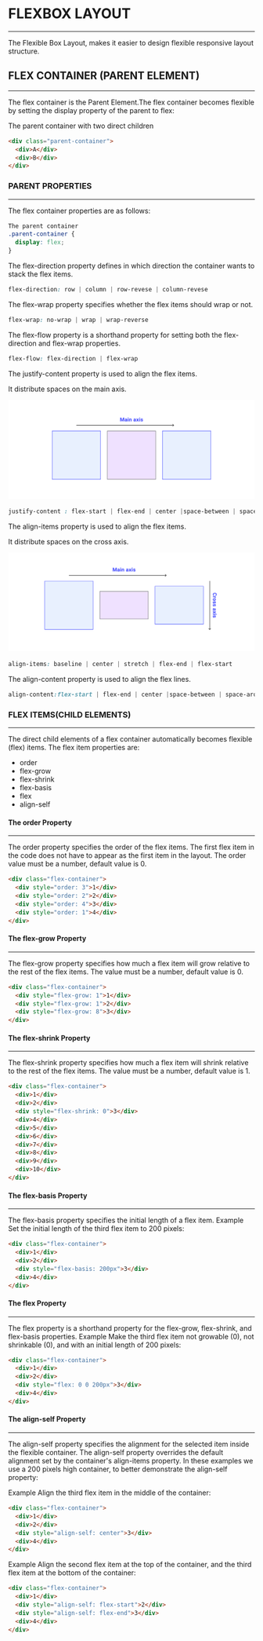 # FLEXBOX LAYOUT
----------------
The Flexible Box Layout, makes it easier to design flexible responsive layout structure.

## FLEX CONTAINER (PARENT ELEMENT)
----------------------------------
The flex container is the Parent Element.The flex container becomes flexible by setting the display property of the parent to flex:

The parent container with two direct children

```html
<div class="parent-container">
  <div>A</div>
  <div>B</div>
</div>
```

### PARENT PROPERTIES
---------------------

The flex container properties are as follows:

```css
The parent container 
.parent-container {
  display: flex;
}
```
The flex-direction property defines in which direction the container wants to stack the flex items.

```css
flex-direction: row | column | row-revese | column-revese
```
The flex-wrap property specifies whether the flex items should wrap or not.

```css
flex-wrap: no-wrap | wrap | wrap-reverse
```
The flex-flow property is a shorthand property for setting both the flex-direction and flex-wrap properties.

```css
flex-flow: flex-direction | flex-wrap
```

The justify-content property is used to align the flex items.

It distribute spaces on the main axis.

![main-axis](./flexbox-image/main-axis.svg)

```css
justify-content : flex-start | flex-end | center |space-between | space-around | space-evenly
```

The align-items property is used to align the flex items.

It distribute spaces on the cross axis.

![main-axis](./flexbox-image/cross-axis.svg)

```css
align-items: baseline | center | stretch | flex-end | flex-start
```

The align-content property is used to align the flex lines.

```css
align-content:flex-start | flex-end | center |space-between | space-around | stretch;
```

### FLEX ITEMS(CHILD ELEMENTS)
------------------------------
The direct child elements of a flex container automatically becomes flexible (flex) items.
The flex item properties are:
- order
- flex-grow
- flex-shrink
- flex-basis
- flex
- align-self

#### The order Property
------------------------
The order property specifies the order of the flex items.
The first flex item in the code does not have to appear as the first item in the layout.
The order value must be a number, default value is 0.

```html
<div class="flex-container">
  <div style="order: 3">1</div>
  <div style="order: 2">2</div>
  <div style="order: 4">3</div>
  <div style="order: 1">4</div>
</div>
```

#### The flex-grow Property
---------------------------
The flex-grow property specifies how much a flex item will grow relative to the rest of the flex items.
The value must be a number, default value is 0.

```html
<div class="flex-container">
  <div style="flex-grow: 1">1</div>
  <div style="flex-grow: 1">2</div>
  <div style="flex-grow: 8">3</div>
</div>
```
#### The flex-shrink Property
------------------------------
The flex-shrink property specifies how much a flex item will shrink relative to the rest of the flex items.
The value must be a number, default value is 1.

```html
<div class="flex-container">
  <div>1</div>
  <div>2</div>
  <div style="flex-shrink: 0">3</div>
  <div>4</div>
  <div>5</div>
  <div>6</div>
  <div>7</div>
  <div>8</div>
  <div>9</div>
  <div>10</div>
</div>
```

#### The flex-basis Property
----------------------------
The flex-basis property specifies the initial length of a flex item.
Example
Set the initial length of the third flex item to 200 pixels:

```html
<div class="flex-container">
  <div>1</div>
  <div>2</div>
  <div style="flex-basis: 200px">3</div>
  <div>4</div>
</div>
```

#### The flex Property
----------------------
The flex property is a shorthand property for the flex-grow, flex-shrink, and flex-basis properties.
Example
Make the third flex item not growable (0), not shrinkable (0), and with an initial length of 200 pixels:

```html
<div class="flex-container">
  <div>1</div>
  <div>2</div>
  <div style="flex: 0 0 200px">3</div>
  <div>4</div>
</div>
```

#### The align-self Property
----------------------------
The align-self property specifies the alignment for the selected item inside the flexible container.
The align-self property overrides the default alignment set by the container's align-items property.
In these examples we use a 200 pixels high container, to better demonstrate the align-self property:

Example
Align the third flex item in the middle of the container:

```html
<div class="flex-container">
  <div>1</div>
  <div>2</div>
  <div style="align-self: center">3</div>
  <div>4</div>
</div>
```

Example
Align the second flex item at the top of the container, and the third flex item at the bottom of the container:

```html
<div class="flex-container">
  <div>1</div>
  <div style="align-self: flex-start">2</div>
  <div style="align-self: flex-end">3</div>
  <div>4</div>
</div>
```